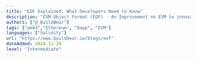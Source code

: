 ```yaml
---
title: "EOF Explained: What Developers Need to Know"
description: "EVM Object Format (EOF) - An Improvement on EVM to innovate and improve user experience, developer experience, and performance across both Layer 1 and Layer 2."
authors: ["@_BuildBear"]
tags: ["web3","Ethereum", "Dapp", "EVM"]
languages: ["Solidity"]
url: "https://www.buildbear.io/blogs/eof"
dateAdded: 2024-11-28
level: "Intermediate"
---
```

